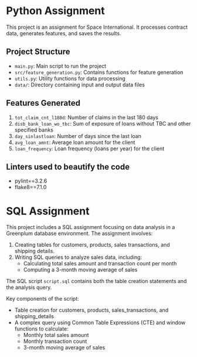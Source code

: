 # Python Assignment

This project is an assignment for Space International. It processes contract data, generates features, and saves the results.

## Project Structure

- `main.py`: Main script to run the project
- `src/feature_generation.py`: Contains functions for feature generation
- `utils.py`: Utility functions for data processing
- `data/`: Directory containing input and output data files

## Features Generated

1. `tot_claim_cnt_l180d`: Number of claims in the last 180 days
2. `disb_bank_loan_wo_tbc`: Sum of exposure of loans without TBC and other specified banks
3. `day_sinlastloan`: Number of days since the last loan
4. `avg_loan_amnt`: Average loan amount for the client
5. `loan_frequency`: Loan frequency (loans per year) for the client

## Linters used to beautify the code
- pylint==3.2.6
- flake8==7.1.0

# SQL Assignment

This project includes a SQL assignment focusing on data analysis in a Greenplum database environment. The assignment involves:

1. Creating tables for customers, products, sales transactions, and shipping details.
2. Writing SQL queries to analyze sales data, including:
   - Calculating total sales amount and transaction count per month
   - Computing a 3-month moving average of sales

The SQL script `script.sql` contains both the table creation statements and the analysis query.

Key components of the script:
- Table creation for customers, products, sales_transactions, and shipping_details
- A complex query using Common Table Expressions (CTE) and window functions to calculate:
  - Monthly total sales amount
  - Monthly transaction count
  - 3-month moving average of sales
